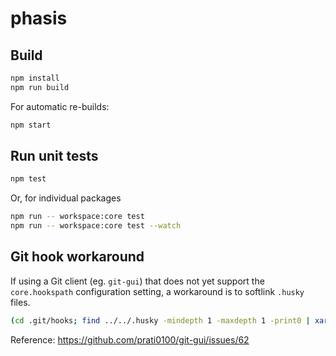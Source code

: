 # phasis

## Build

```sh
npm install
npm run build
```

For automatic re-builds:

```sh
npm start
```

## Run unit tests

```sh
npm test
```

Or, for individual packages

```sh
npm run -- workspace:core test
npm run -- workspace:core test --watch
```

## Git hook workaround

If using a Git client (eg. `git-gui`) that does not yet support the `core.hookspath`
configuration setting, a workaround is to softlink `.husky` files.

```sh
(cd .git/hooks; find ../../.husky -mindepth 1 -maxdepth 1 -print0 | xargs -0 -i ln -sfb {})
```

Reference: https://github.com/prati0100/git-gui/issues/62
